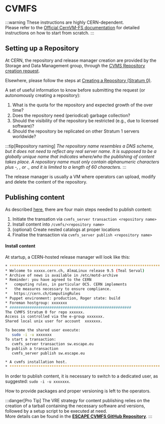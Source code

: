 # CVMFS
:::warning
These instructions are highly CERN-dependent.<br/>
Please refer to the [Official CernVM-FS documentation](https://cvmfs.readthedocs.io/en/stable) for detailed instructions on how to start from scratch.
:::
## Setting up a Repository

At CERN, the repository and release manager creation are provided by the Storage and Data Management group, through the [CVMS Repository creation request](https://cern.service-now.com/service-portal?id=sc_cat_item&name=CVMS-repository&se=cvmfs).

Elsewhere, please follow the steps at [Creating a Repository (Stratum 0)](https://cvmfs.readthedocs.io/en/stable/cpt-repo.html).

A set of useful information to know before submitting the request (or autonomously creating a repository):
1. What is the quota for the repository and expected growth of the over time?
2. Does the repository need (periodical) garbage collection?
3. Should the visibility of the repository be restricted (e.g., due to licensed software)?
4. Should the repository be replicated on other Stratum 1 servers worldwide?

:::tip[Repository naming]
*The repository name resembles a DNS scheme, but it does not need to reflect any real server name. It is supposed to be a globally unique name that indicates where/who the publishing of content takes place. A repository name must only contain alphanumeric characters plus -, , or ., and it is limited to a length of 60 characters.*
:::

The release manager is usually a VM where operators can upload, modify and delete the content of the repository.

## Publishing content

As described [here](https://cvmfs.readthedocs.io/en/stable/cpt-repo.html#content-publishing), there are four main steps needed to publish content: 
1. Initiate the transation via `cvmfs_server transaction <repository name>`
2. Install content into `/cvmfs/<repository name>`
3. (optional) Create nested catalogs at proper locations
4. Finalise the transaction via `cvmfs_server publish <repository name>`

#### Install content

At startup, a CERN-hosted release manager will look like this:
```sh
* ********************************************************************
* Welcome to xxxxx.cern.ch, AlmaLinux release 9.5 (Teal Serval)
* Archive of news is available in /etc/motd-archive
* Reminder: you have agreed to the CERN
*   computing rules, in particular OC5. CERN implements
*   the measures necessary to ensure compliance.
*   https://cern.ch/ComputingRules
* Puppet environment: production, Roger state: build
* Foreman hostgroup: xxxxxxx
* #######################################################
The CVMFS Stratum 0 for repo xxxxxx.
Access is controlled via the e-group xxxxxxx.
Shared local unix user for account  xxxxxxx.

To become the shared user execute:
   sudo -i -u xxxxxxx
To start a transaction:
   cvmfs_server transaction sw.escape.eu
To publish a transaction
   cvmfs_server publish sw.escape.eu

* A cvmfs installation host.
* ********************************************************************
```

In order to publish content, it is necessary to switch to a dedicated user, as suggested: `sudo -i -u xxxxxxx`.

How to provide packages and proper versioning is left to the operators. 

:::danger[Pro Tip]
The VRE strategy for content publishing relies on the creation of a tarball containing the necessary software and versions, followed by a setup script to be executed at need. <br/>
More details can be found in the **[ESCAPE CVMFS GitHub Repository](https://github.com/vre-hub/escape-cvmfs)**.
:::